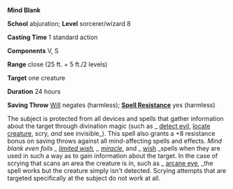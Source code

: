  **Mind Blank**

**School** abjuration; **Level** sorcerer/wizard 8

**Casting Time** 1 standard action

**Components** V, S

**Range** close (25 ft. + 5 ft./2 levels)

**Target** one creature

**Duration** 24 hours

**Saving Throw** [Will](../combat.md#_will) negates (harmless); **[Spell Resistance](../glossary.md#_spell-resistance)** yes (harmless)

The subject is protected from all devices and spells that gather information about the target through divination magic (such as _ [detect evil](detectEvil.md#_detect-evil), [locate creature](locateCreature.md#_locate-creature), scry, _and_ see invisible_). This spell also grants a +8 resistance bonus on saving throws against all mind-affecting spells and effects. _Mind blank _even foils _ [limited wish](limitedWish.md#_limited-wish)_, _ [miracle](miracle.md#_miracle)_, and _ [wish](wish.md#_wish) _spells when they are used in such a way as to gain information about the target. In the case of scrying that scans an area the creature is in, such as _ [arcane eye](arcaneEye.md#_arcane-eye), _the spell works but the creature simply isn't detected. Scrying attempts that are targeted specifically at the subject do not work at all.

